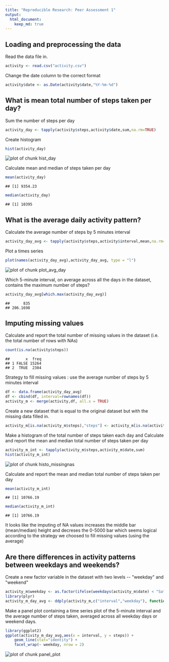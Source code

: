 ```yaml
---
title: "Reproducible Research: Peer Assessment 1"
output: 
  html_document:
    keep_md: true
---
```



## Loading and preprocessing the data

Read the data file in.

```r
activity <- read.csv("activity.csv")
```
Change the date column to the correct format

```r
activity$date <- as.Date(activity$date,"%Y-%m-%d")
```

## What is mean total number of steps taken per day?
Sum the number of steps per day

```r
activity_day <- tapply(activity$steps,activity$date,sum,na.rm=TRUE)
```
Create histogram

```r
hist(activity_day)
```

![plot of chunk hist_day](figure/hist_day-1.png)

Calculate mean and median of steps taken per day

```r
mean(activity_day)
```

```
## [1] 9354.23
```

```r
median(activity_day)
```

```
## [1] 10395
```

## What is the average daily activity pattern?
Calculate the average number of steps by 5 minutes interval

```r
activity_day_avg <- tapply(activity$steps,activity$interval,mean,na.rm=TRUE)
```
Plot a times series

```r
plot(names(activity_day_avg),activity_day_avg, type = "l")
```

![plot of chunk plot_avg_day](figure/plot_avg_day-1.png)

Which 5-minute interval, on average across all the days in the dataset, contains the maximum number of steps?

```r
activity_day_avg[which.max(activity_day_avg)]
```

```
##      835 
## 206.1698
```

## Imputing missing values
Calculate and report the total number of missing values in the dataset (i.e. the total number of rows with NAs)

```r
count(is.na(activity$steps))
```

```
##       x  freq
## 1 FALSE 15264
## 2  TRUE  2304
```
Strategy to fill missing values : use the average number of steps by 5 minutes interval

```r
df <- data.frame(activity_day_avg)
df <- cbind(df, interval=rownames(df))
activity_m <- merge(activity,df, all.x = TRUE)
```
Create a new dataset that is equal to the original dataset but with the missing data filled in.

```r
activity_m[is.na(activity_m$steps),"steps"] <- activity_m[is.na(activity_m$steps),"activity_day_avg"]
```
Make a histogram of the total number of steps taken each day and Calculate and report the mean and median total number of steps taken per day

```r
activity_m_int <- tapply(activity_m$steps,activity_m$date,sum)
hist(activity_m_int)
```

![plot of chunk histo_missingnas](figure/histo_missingnas-1.png)

Calculate and report the mean and median total number of steps taken per day

```r
mean(activity_m_int)
```

```
## [1] 10766.19
```

```r
median(activity_m_int)
```

```
## [1] 10766.19
```

It looks like the imputing of NA values increases the middle bar (mean/median) height and decreses the 0-5000 bar which seems logical according to the strategy we choosed to fill missing values (using the average)

## Are there differences in activity patterns between weekdays and weekends?
Create a new factor variable in the dataset with two levels -- "weekday" and "weekend" 

```r
activity_m$weekday <- as.factor(ifelse(weekdays(activity_m$date) < "Saturday","weekday","weekend"))
library(plyr)
activity_m_day_avg <- ddply(activity_m,c("interval","weekday"), function(x) colMeans(x["steps"]))
```
Make a panel plot containing a time series plot of the 5-minute interval and the average number of steps taken, averaged across all weekday days or weekend days.

```r
library(ggplot2)
ggplot(activity_m_day_avg,aes(x = interval, y = steps)) + 
    geom_line(stat="identity") + 
    facet_wrap(~ weekday, nrow = 2) 
```

![plot of chunk panel_plot](figure/panel_plot-1.png)
